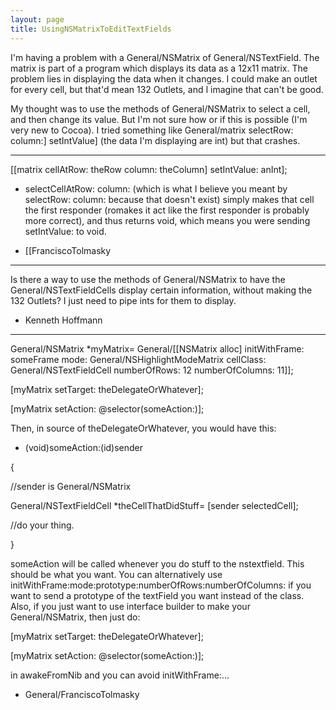 ```yaml
---
layout: page
title: UsingNSMatrixToEditTextFields
---
```


I'm having a problem with a General/NSMatrix of General/NSTextField. The matrix is part of a program which displays its data as a 12x11 matrix. The problem lies in displaying the data when it changes. I could make an outlet for every cell, but that'd mean 132 Outlets, and I imagine that can't be good.

My thought was to use the methods of General/NSMatrix to select a cell, and then change its value. But I'm not sure how or if this is possible (I'm very new to Cocoa). I tried something like General/matrix selectRow: column:] setIntValue] (the data I'm displaying are     int) but that crashes.

----

[[matrix cellAtRow: theRow column: theColumn] setIntValue: anInt];

- selectCellAtRow: column: (which is what I believe you meant by selectRow: column: because that doesn't exist) simply makes that cell the first responder (romakes it act like the first responder is probably more correct), and thus returns void, which means you were sending setIntValue: to void.

- [[FranciscoTolmasky

----

Is there a way to use the methods of General/NSMatrix to have the General/NSTextFieldCells display certain information, without making the 132 Outlets? I just need to pipe ints for them to display.

- Kenneth Hoffmann

----

    

General/NSMatrix *myMatrix= General/[[NSMatrix alloc] initWithFrame: someFrame mode: General/NSHighlightModeMatrix cellClass: General/NSTextFieldCell numberOfRows: 12 numberOfColumns: 11]];

[myMatrix setTarget: theDelegateOrWhatever];

[myMatrix setAction: @selector(someAction:)];

Then, in source of theDelegateOrWhatever, you would have this:

- (void)someAction:(id)sender

{

//sender is General/NSMatrix

General/NSTextFieldCell *theCellThatDidStuff= [sender selectedCell];

//do your thing.

}



someAction will be called whenever you do stuff to the nstextfield.  This should be what you want.  You can alternatively use initWithFrame:mode:prototype:numberOfRows:numberOfColumns: if you want to send a prototype of the textField you want instead of the class.  Also, if you just want to use interface builder to make your General/NSMatrix, then just do:

    
[myMatrix setTarget: theDelegateOrWhatever];

[myMatrix setAction: @selector(someAction:)];



in awakeFromNib and you can avoid initWithFrame:... 

- General/FranciscoTolmasky
